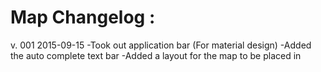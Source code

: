 # Map Changelog :

v. 001 2015-09-15
  -Took out application bar (For material design)
  -Added the auto complete text bar
  -Added a layout for the map to be placed in
  


